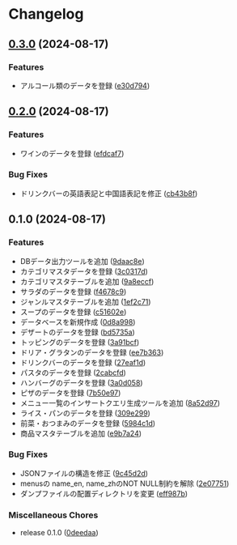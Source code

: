 # Changelog

## [0.3.0](https://github.com/ryohidaka/saizeriya-menus/compare/v0.2.0...v0.3.0) (2024-08-17)


### Features

* アルコール類のデータを登録 ([e30d794](https://github.com/ryohidaka/saizeriya-menus/commit/e30d7949193fa61a0240b36fb796235e7ef6fd58))

## [0.2.0](https://github.com/ryohidaka/saizeriya-menus/compare/v0.1.0...v0.2.0) (2024-08-17)


### Features

* ワインのデータを登録 ([efdcaf7](https://github.com/ryohidaka/saizeriya-menus/commit/efdcaf769e3f304d4adafa345252254855da5fb1))


### Bug Fixes

* ドリンクバーの英語表記と中国語表記を修正 ([cb43b8f](https://github.com/ryohidaka/saizeriya-menus/commit/cb43b8f8dde53e7595d2d17c75b7cc2f2eb6bc96))

## 0.1.0 (2024-08-17)


### Features

* DBデータ出力ツールを追加 ([9daac8e](https://github.com/ryohidaka/saizeriya-menus/commit/9daac8e428fbf2d92b230add6e9845f2fa7dc9ff))
* カテゴリマスタデータを登録 ([3c0317d](https://github.com/ryohidaka/saizeriya-menus/commit/3c0317d4d5dc3d63b4c8b1b5ba1deac651fcfbbc))
* カテゴリマスタテーブルを追加 ([9a8eccf](https://github.com/ryohidaka/saizeriya-menus/commit/9a8eccf305f6554f6615d668ee2d63ca71d13b4f))
* サラダのデータを登録 ([f4678c9](https://github.com/ryohidaka/saizeriya-menus/commit/f4678c99531a25d790077290fcba439b4ca987f7))
* ジャンルマスタテーブルを追加 ([1ef2c71](https://github.com/ryohidaka/saizeriya-menus/commit/1ef2c71e96f8fd2bc431b2537e4d199add3c22ad))
* スープのデータを登録 ([c51602e](https://github.com/ryohidaka/saizeriya-menus/commit/c51602e9303050f8fbd4f257a1e5fe838ef46ae2))
* データベースを新規作成 ([0d8a998](https://github.com/ryohidaka/saizeriya-menus/commit/0d8a998c31bc7b2a4d78f1f4d155f7b1ef293ffc))
* デザートのデータを登録 ([bd5735a](https://github.com/ryohidaka/saizeriya-menus/commit/bd5735a8d6dc0e1a825f6be00544110d3212eb95))
* トッピングのデータを登録 ([3a91bcf](https://github.com/ryohidaka/saizeriya-menus/commit/3a91bcf23fdae123f032823bd502ab1c494922d8))
* ドリア・グラタンのデータを登録 ([ee7b363](https://github.com/ryohidaka/saizeriya-menus/commit/ee7b363b761aded6ead4e416e006285076f47c62))
* ドリンクバーのデータを登録 ([27eaf1d](https://github.com/ryohidaka/saizeriya-menus/commit/27eaf1dc434c93f8c062bc0f45dfee669f37da10))
* パスタのデータを登録 ([2cabcfd](https://github.com/ryohidaka/saizeriya-menus/commit/2cabcfd982fa0e7b9fe88128bb59d4a7f0bcab08))
* ハンバーグのデータを登録 ([3a0d058](https://github.com/ryohidaka/saizeriya-menus/commit/3a0d058447c3897c5cedaff49424eb71fc93b7c5))
* ピザのデータを登録 ([7b50e97](https://github.com/ryohidaka/saizeriya-menus/commit/7b50e97d815a6beb952c5f916e86a00c61bf542b))
* メニュー一覧のインサートクエリ生成ツールを追加 ([8a52d97](https://github.com/ryohidaka/saizeriya-menus/commit/8a52d9710f1f4ffeecf8224612f5d648f4a83fcb))
* ライス・パンのデータを登録 ([309e299](https://github.com/ryohidaka/saizeriya-menus/commit/309e2993c1ab05526178ad0bc5b81434c80c9fba))
* 前菜・おつまみのデータを登録 ([5984c1d](https://github.com/ryohidaka/saizeriya-menus/commit/5984c1d7bf60cc8579f8e2d229f95bcc8098e21d))
* 商品マスタテーブルを追加 ([e9b7a24](https://github.com/ryohidaka/saizeriya-menus/commit/e9b7a24fb5c3efcaede2d4ec203d2187b1f436ae))


### Bug Fixes

* JSONファイルの構造を修正 ([9c45d2d](https://github.com/ryohidaka/saizeriya-menus/commit/9c45d2d226dbcad3912c470868fd4fb9ddcd0251))
* menusの name_en, name_zhのNOT NULL制約を解除 ([2e07751](https://github.com/ryohidaka/saizeriya-menus/commit/2e077516227c9e98945085f7a31eb07b5f6e85ba))
* ダンプファイルの配置ディレクトリを変更 ([eff987b](https://github.com/ryohidaka/saizeriya-menus/commit/eff987b2e9d22a0c4a4a4590ba5c99682783e59c))


### Miscellaneous Chores

* release 0.1.0 ([0deedaa](https://github.com/ryohidaka/saizeriya-menus/commit/0deedaa5b43587506421504515fe748b7edbd219))
